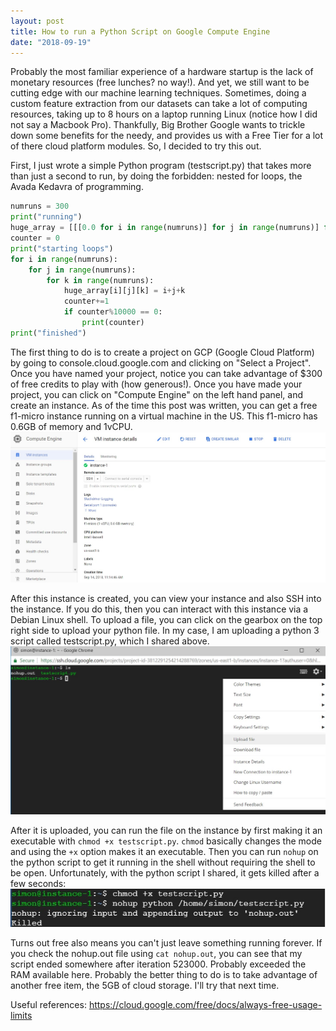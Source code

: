 ```yaml
---
layout: post
title: How to run a Python Script on Google Compute Engine
date: "2018-09-19"
---
```


Probably the most familiar experience of a hardware startup is the lack of monetary resources (free lunches? no way!). And yet, we still want to be cutting edge with our machine learning techniques. Sometimes, doing a custom feature extraction from our datasets can take a lot of computing resources, taking up to 8 hours on a laptop running Linux (notice how I did not say a Macbook Pro). Thankfully, Big Brother Google wants to trickle down some benefits for the needy, and provides us with a Free Tier for a lot of there cloud platform modules. So, I decided to try this out.

First, I just wrote a simple Python program (testscript.py) that takes more than just a second to run, by doing the forbidden: nested for loops, the Avada Kedavra of programming.

~~~ python
numruns = 300
print("running")
huge_array = [[[0.0 for i in range(numruns)] for j in range(numruns)] for k in range(numruns)]
counter = 0
print("starting loops")
for i in range(numruns):
    for j in range(numruns):
        for k in range(numruns):
            huge_array[i][j][k] = i+j+k
            counter+=1
            if counter%10000 == 0:
                print(counter)
print("finished")
~~~

The first thing to do is to create a project on GCP (Google Cloud Platform) by going to console.cloud.google.com and clicking on "Select a Project". Once you have named your project, notice you can take advantage of $300 of free credits to play with (how generous!). Once you have made your project, you can click on "Compute Engine" on the left hand panel, and create an instance. As of the time this post was written, you can get a free f1-micro instance running on a virtual machine in the US. This f1-micro has 0.6GB of memory and 1vCPU.
![gce-f1micro](https://raw.githubusercontent.com/simjxu/simjxu.github.io/master/img/gce-dashboard.jpg)

After this instance is created, you can view your instance and also SSH into the instance. If you do this, then you can interact with this instance via a Debian Linux shell. To upload a file, you can click on the gearbox on the top right side to upload your python file. In my case, I am uploading a python 3 script called testscript.py, which I shared above. 
![gce-f1microShell](https://raw.githubusercontent.com/simjxu/simjxu.github.io/master/img/f1micro-SSHshell.jpg)

After it is uploaded, you can run the file on the instance by first making it an executable with `chmod +x testscript.py`. `chmod` basically changes the mode and using the `+x` option makes it an executable. Then you can run `nohup` on the python script to get it running in the shell without requiring the shell to be open. Unfortunately, with the python script I shared, it gets killed after a few seconds:
![gce-f1microKilled](https://raw.githubusercontent.com/simjxu/simjxu.github.io/master/img/f1micro-killed.jpg)

Turns out free also means you can't just leave something running forever. If you check the nohup.out file using `cat nohup.out`, you can see that my script ended somewhere after iteration 523000. Probably exceeded the RAM available here. Probably the better thing to do is to take advantage of another free item, the 5GB of cloud storage. I'll try that next time.

Useful references: https://cloud.google.com/free/docs/always-free-usage-limits
